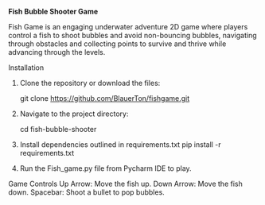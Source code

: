 **Fish Bubble Shooter Game**

Fish Game is an engaging underwater adventure 2D game where players control a fish to shoot bubbles and avoid non-bouncing bubbles, navigating through obstacles and collecting points to survive and thrive while advancing through the levels.


 Installation

1. Clone the repository or download the files:
   
   git clone https://github.com/BlauerTon/fishgame.git

2. Navigate to the project directory:
   
   cd fish-bubble-shooter
3. Install dependencies outlined in requirements.txt
   pip install -r requirements.txt
   
4. Run the Fish_game.py file from Pycharm IDE to play.


 Game Controls
   Up Arrow: Move the fish up.
   Down Arrow: Move the fish down.
   Spacebar: Shoot a bullet to pop bubbles.







